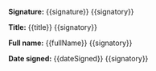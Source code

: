 **Signature:** {{signature}} {{signatory}}

**Title:** {{title}} {{signatory}} 

**Full name:** {{fullName}} {{signatory}}

**Date signed:** {{dateSigned}} {{signatory}} 